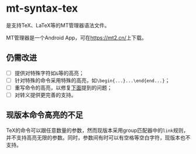 # mt-syntax-tex
是支持TeX、LaTeX等的MT管理器语法文件。

MT管理器是一个Android App，可在<https://mt2.cn/>上下载。

## 仍需改进
- [ ] 提供对特殊字符如`&`等的高亮；
- [ ] 针对特殊的命令采用特殊的高亮，如`\begin{...}...\end{end...}`；
- [ ] 重写命令的高亮，以修复[下面](#to-be-fixed)提到的问题；
- [ ] 对转义提供更完善的支持。

<a id="to-be-fixed"></a>
## 现版本命令高亮的不足
TeX的命令可以跟任意数量的参数，然而现版本采用group匹配器中的`link`规则，并不支持高亮无限的参数。同时，参数间有时可以有空格等空白字符，现版本也不支持。
